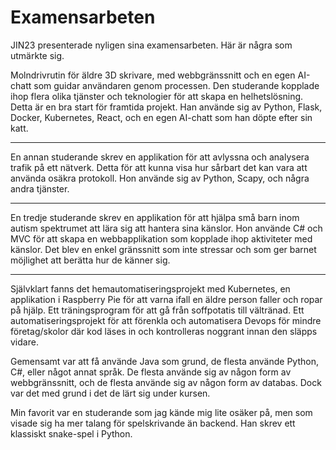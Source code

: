 # Examensarbeten

JIN23 presenterade nyligen sina examensarbeten. Här är några som utmärkte sig.


Molndrivrutin för äldre 3D skrivare, med webbgränssnitt och en egen AI-chatt som guidar användaren genom processen.
Den studerande kopplade ihop flera olika tjänster och teknologier för att skapa en helhetslösning. Detta är en bra start för framtida projekt. Han använde sig av Python, Flask, Docker, Kubernetes, React, och en egen AI-chatt som han döpte efter sin katt.


---


En annan studerande skrev en applikation för att avlyssna och analysera trafik på ett nätverk. Detta för att kunna visa hur sårbart det kan vara att använda osäkra protokoll. Hon använde sig av Python, Scapy, och några andra tjänster. 


---


En tredje studerande skrev en applikation för att hjälpa små barn inom autism spektrumet att lära sig att hantera sina känslor. Hon använde C# och MVC för att skapa en webbapplikation som kopplade ihop aktiviteter med känslor. Det blev en enkel gränssnitt som inte stressar och som ger barnet möjlighet att berätta hur de känner sig.


---


Självklart fanns det hemautomatiseringsprojekt med Kubernetes, en applikation i Raspberry Pie för att varna ifall en äldre person faller och ropar på hjälp. Ett träningsprogram för att gå från soffpotatis till vältränad. Ett automatiseringsprojekt för att förenkla och automatisera Devops för mindre företag/skolor där kod läses in och kontrolleras noggrant innan den släpps vidare.

Gemensamt var att få använde Java som grund, de flesta använde Python, C#, eller något annat språk. De flesta använde sig av någon form av webbgränssnitt, och de flesta använde sig av någon form av databas. Dock var det med grund i det de lärt sig under kursen.

Min favorit var en studerande som jag kände mig lite osäker på, men som visade sig ha mer talang för spelskrivande än backend. Han skrev ett klassiskt snake-spel i Python.
